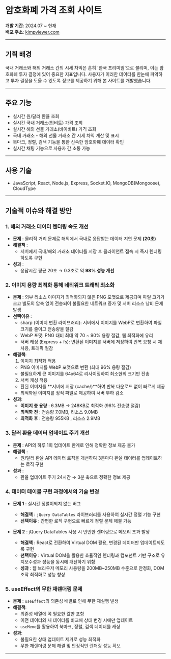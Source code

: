 # 암호화폐 가격 조회 사이트  

**개발 기간**: 2024.07 ~ 현재  
**배포 주소**: [kimpviewer.com](http://kimpviewer.com)  

---

## 기획 배경  
국내 거래소와 해외 거래소 간의 시세 차익은 흔히 '한국 프리미엄'으로 불리며, 이는 암호화폐 투자 결정에 있어 중요한 지표입니다. 사용자가 이러한 데이터를 한눈에 파악하고 투자 결정을 도울 수 있도록 정보를 제공하기 위해 본 사이트를 개발했습니다.  

---

## 주요 기능  
- 실시간 원/달러 환율 조회
- 실시간 국내 거래소(업비트) 가격 조회
- 실시간 해외 선물 거래소(바이비트) 가격 조회
- 국내 거래소 - 해외 선물 거래소 간 시세 차익 계산 및 표시  
- 북마크, 정렬, 검색 기능을 통한 신속한 암호화폐 데이터 확인
- 실시간 채팅 기능으로 사용자 간 소통 가능

---

## 사용 기술  
-  JavaScript, React, Node.js, Express, Socket.IO, MongoDB(Mongoose), CloudType

---

## 기술적 이슈와 해결 방안  

### 1. 해외 거래소 데이터 렌더링 속도 개선  

- **문제** : 물리적 거리 문제로 해외에서 국내로 응답받는 데이터 지연 문제 **(20초)**
- **해결책** :  
    - 서버에서 국내/해외 거래소 데이터를 저장 후 클라이언트 접속 시 즉시 렌더링하도록 구현  
- **성과** :  
    - 응답시간 평균 20초 → 0.3초로 약 **98% 성능 개선**  


### 2. 이미지 용량 최적화 통해 네티워크 트래픽 최소화

- **문제** : 외부 리소스 이미지가 최적화되지 않은 PNG 포맷으로 제공되며 파일 크기가 크고 별도의 압축 없이
             전송되어 불필요한 네트워크 증가 및 서버 리소스 낭비 문제 발생
- **선택이유** :
  - sharp (이미지 변환 라이브러리): 서버에서 이미지를 WebP로 변환하여 파일 크기를 줄이고 전송량을 절감
  - WebP 포맷: PNG 대비 최대 약 70 ~ 90% 용량 절감, 웹 최적화에 유리
  - 서버 캐싱 (Express + fs): 변환된 이미지를 서버에 저장하여 반복 요청 시 재사용, 트래픽 절감
- **해결책**:  
  1. 이미지 최적화 적용
    - PNG 이미지를 WebP 포맷으로 변환 (최대 96% 용량 절감)
    - 불필요하게 큰 이미지를 64x64로 리사이징하여 최소한의 크기만 전송
  2. 서버 캐싱 적용
    - 환된 이미지를 **서버에 저장 (cache/)**하여 반복 다운로드 없이 빠르게 제공
    - 최적화된 이미지를 정적 파일로 제공하여 서버 부하 감소
- **성과**: 
  - **이미지 총 용량** : 6.3MB → 248KB로 최적화 (96% 전송량 절감)
  - **최적화 전** : 전송량 7.0MB, 리소스 9.0MB  
  - **최적화 후** : 전송량 955KB , 리소스 2.9MB  

### 3. 달러 환율 데이터 업데이트 주기 개선  

- **문제** : API의 하루 1회 업데이트 한계로 인해 정확한 정보 제공 불가  
- **해결책** :  
  - 원/달러 환율 API 데이터 로직을 개선하여 3분마다 환율 데이터를 업데이트하는 로직 구현  
- **성과** :  
  - 환율 업데이트 주기 24시간 → 3분 축으로 정확한 정보 제공  

### 4. 데이터 테이블 구현 과정에서의 기술 변경  

- **문제 1** : 실시간 정렬이되지 않는 버그
    - **해결책** :  `jQuery DataTables` 라이브러리를 사용하여 실시간 정렬 기능 구현  
    - **선택이유** :  간편한 로직 구현으로 빠르게 정렬 문제 해결 가능  

- **문제 2** : jQuery DataTables 사용 시 빈번한 렌더링으로 메모리 초과 발생
    - **해결책** : React로 전환하여 Virtual DOM 활용, 변경된 데이터만 업데이트되도록 구현  
    - **선택이유** : Virtual DOM을 활용한 효율적인 렌더링과 컴포넌트 기반 구조로 유지보수성과 성능을 동시에 개선하기 위함  
    - **성과** : 웹 브라우저 메모리 사용량을 200MB~250MB 수준으로 안정화, DOM 조작 최적화로 성능 향상  

### 5. useEffect의 무한 재렌더링 문제  

- **문제** : `useEffect`의 의존성 배열로 인해 무한 재실행 발생  
- **해결책**:  
  - 의존성 배열에 꼭 필요한 값만 포함  
  - 이전 데이터와 새 데이터를 비교해 상태 변경 시에만 업데이트  
  - `useMemo`를 활용하여 북마크, 정렬, 검색 데이터를 캐싱  
- **성과**:  
  - 불필요한 상태 업데이트 제거로 성능 최적화  
  - 무한 재렌더링 문제 해결 및 안정적인 렌더링 성능 확보  
---

